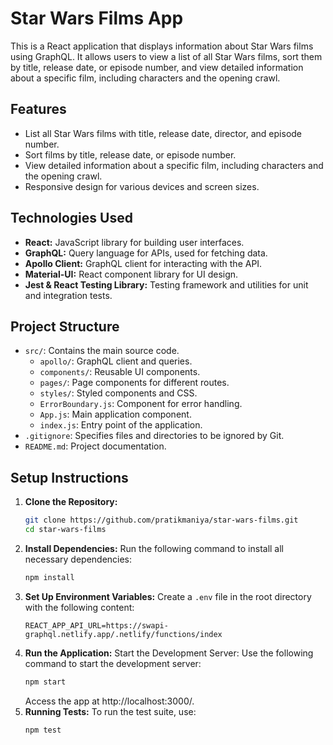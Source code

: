 # Star Wars Films App

This is a React application that displays information about Star Wars films using GraphQL. It allows users to view a list of all Star Wars films, sort them by title, release date, or episode number, and view detailed information about a specific film, including characters and the opening crawl.

## Features
- List all Star Wars films with title, release date, director, and episode number.
- Sort films by title, release date, or episode number.
- View detailed information about a specific film, including characters and the opening crawl.
- Responsive design for various devices and screen sizes.

## Technologies Used
- **React:** JavaScript library for building user interfaces.
- **GraphQL:** Query language for APIs, used for fetching data.
- **Apollo Client:** GraphQL client for interacting with the API.
- **Material-UI:** React component library for UI design.
- **Jest & React Testing Library:** Testing framework and utilities for unit and integration tests.

## Project Structure
- `src/`: Contains the main source code.
   - `apollo/`: GraphQL client and queries.
   - `components/`: Reusable UI components.
   - `pages/`: Page components for different routes.
   - `styles/`: Styled components and CSS.
   - `ErrorBoundary.js`: Component for error handling.
   - `App.js`: Main application component.
   - `index.js`: Entry point of the application.
- `.gitignore`: Specifies files and directories to be ignored by Git.
- `README.md`: Project documentation.

## Setup Instructions
1. **Clone the Repository:**
   ```bash
   git clone https://github.com/pratikmaniya/star-wars-films.git
   cd star-wars-films
2. **Install Dependencies:** Run the following command to install all necessary dependencies:
   ```bash
   npm install
3. **Set Up Environment Variables:** Create a `.env` file in the root directory with the following content:
   ```plaintext
   REACT_APP_API_URL=https://swapi-graphql.netlify.app/.netlify/functions/index
4. **Run the Application:** Start the Development Server: Use the following command to start the development server:
    ```bash
    npm start
    ```
   Access the app at http://localhost:3000/.
5. **Running Tests:** To run the test suite, use:
    ```bash
    npm test